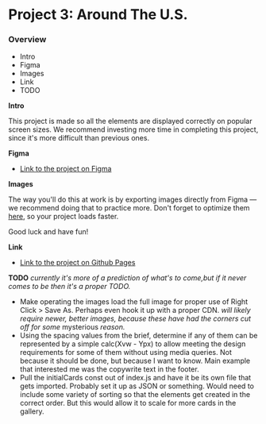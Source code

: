 # Project 3: Around The U.S.

### Overview  

* Intro  
* Figma  
* Images
* Link
* TODO

**Intro**
  
This project is made so all the elements are displayed correctly on popular screen sizes. We recommend investing more time in completing this project, since it's more difficult than previous ones.  
  
**Figma**  
  
* [Link to the project on Figma](https://www.figma.com/file/ii4xxsJ0ghevUOcssTlHZv/Sprint-3%3A-Around-the-US?node-id=0%3A1)  
  
**Images**  
  
The way you'll do this at work is by exporting images directly from Figma — we recommend doing that to practice more. Don't forget to optimize them [here](https://tinypng.com/), so your project loads faster. 
  
Good luck and have fun!

**Link**
* [Link to the project on Github Pages](https://meidoragon.github.io/se_project_aroundtheus/)

**TODO** *currently it's more of a prediction of what's to come,but if it never comes to be then it's a proper TODO.*

* Make operating the images load the full image for proper use of Right Click > Save As. Perhaps even hook it up with a proper CDN.
  *will likely require newer, better images, because these have had the corners cut off for some* mysterious *reason.*
* Using the spacing values from the brief, determine if any of them can be represented by a simple calc(Xvw - Ypx) to allow meeting the design requirements for some of them without using media queries. Not because it should be done, but because I want to know. Main example that interested me was the copywrite text in the footer. 
* Pull the initialCards const out of index.js and have it be its own file that gets imported. Probably set it up as JSON or something. Would need to include some variety of sorting so that the elements get created in the correct order. But this would allow it to scale for more cards in the gallery.
